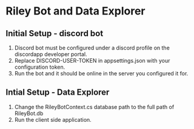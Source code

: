 # Riley Bot and Data Explorer

## Initial Setup - discord bot

1. Discord bot must be configured under a discord profile on the discordapp developer portal.
2. Replace DISCORD-USER-TOKEN in appsettings.json with your configuration token.
3. Run the bot and it should be online in the server you configured it for.

## Intial Setup - Data Explorer

1. Change the RileyBotContext.cs database path to the full path of RileyBot.db
2. Run the client side application.


